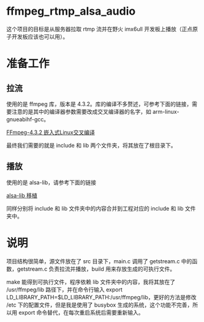 # ffmpeg_rtmp_alsa_audio
这个项目的目标是从服务器拉取 rtmp 流并在野火 imx6ull 开发板上播放（正点原子开发板应该也可以用）。
# 准备工作
## 拉流
使用的是 ffmpeg 库，版本是 4.3.2。库的编译不多赘述，可参考下面的链接，需要注意的是其中的编译器参数需要改成交叉编译器的名字，如 arm-linux-gnueabihf-gcc。

[FFmpeg-4.3.2 嵌入式Linux交叉编译](https://blog.csdn.net/qq_29994663/article/details/115337049)

最终我们需要的就是 include 和 lib 两个文件夹，将其放在了根目录下。
## 播放
使用的是 alsa-lib，请参考下面的链接

[alsa-lib 移植](https://www.bilibili.com/video/BV1fJ411i7PB?p=103&vd_source=8ed6e4b33f1dedf514ff24f19d1e27c7)

同样分别将 include 和 lib 文件夹中的内容合并到工程对应的 include 和 lib 文件夹中。
# 说明
项目结构很简单，源文件放在了 src 目录下，main.c 调用了 getstream.c 中的函数，getstream.c 负责拉流并播放，build 用来存放生成的可执行文件。

make 能得到可执行文件，程序依赖 lib 文件夹中的内容，我将其放在了 /usr/ffmpeg/lib 路径下，并在命令行输入 export LD_LIBRARY_PATH=$LD_LIBRARY_PATH:/usr/ffmpeg/lib，更好的方法是修改 /etc 下的配置文件，但是我是使用了 busybox 生成的系统，这个功能不完善，所以用 export 命令替代，在每次重启系统后需要重新输入。
